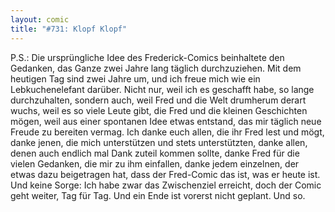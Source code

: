```yaml
---
layout: comic
title: "#731: Klopf Klopf"
---
```


P.S.: Die ursprüngliche Idee des Frederick-Comics beinhaltete den Gedanken, das Ganze zwei Jahre lang täglich durchzuziehen. Mit dem heutigen Tag sind zwei Jahre um, und ich freue mich wie ein Lebkuchenelefant darüber. 
Nicht nur, weil ich es geschafft habe, so lange durchzuhalten, sondern auch, weil Fred und die Welt drumherum derart wuchs, weil es so viele Leute gibt, die Fred und die kleinen Geschichten mögen, weil aus einer spontanen Idee etwas entstand, das mir täglich neue Freude zu bereiten vermag.
Ich danke euch allen, die ihr Fred lest und mögt, danke jenen, die mich unterstützen und stets unterstützten, danke allen, denen auch endlich mal Dank zuteil kommen sollte, danke Fred für die vielen Gedanken, die mir zu ihm einfallen, danke jedem einzelnen, der etwas dazu beigetragen hat, dass der Fred-Comic das ist, was er heute ist.
Und keine Sorge: Ich habe zwar das Zwischenziel erreicht, doch der Comic geht weiter, Tag für Tag. Und ein Ende ist vorerst nicht geplant.
Und so.
